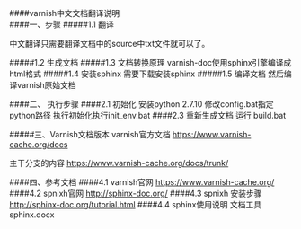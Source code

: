 
####varnish中文文档翻译说明  
####一、步骤
#####1.1 翻译

中文翻译只需要翻译文档中的source中txt文件就可以了。

#####1.2 生成文档
#####1.3 文档转换原理
varnish-doc使用sphinx引擎编译成html格式
#####1.4 安装sphinx
需要下载安装sphinx
#####1.5 编译文档
然后编译varnish原始文档


####二、 执行步骤
####2.1 初始化
安装python 2.7.10
修改config.bat指定python路径
执行初始化执行init_env.bat
####2.3 重新生成文档
运行 build.bat




#####三、Varnish文档版本
varnish官方文档
https://www.varnish-cache.org/docs

主干分支的内容
https://www.varnish-cache.org/docs/trunk/ 

####四、参考文档
####4.1 varnish官网
https://www.varnish-cache.org/
####4.2 spnixh官网
http://sphinx-doc.org/ 
####4.3 spnixh 安装步骤
http://sphinx-doc.org/tutorial.html
####4.4 sphinx使用说明
文档工具sphinx.docx

